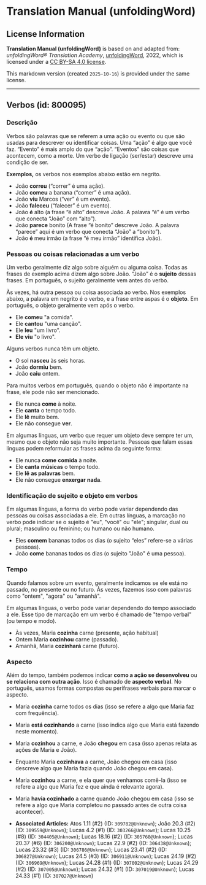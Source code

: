 # Translation Manual (unfoldingWord)

## License Information

**Translation Manual (unfoldingWord)** is based on and adapted from: _unfoldingWord® Translation Academy_, [unfoldingWord](https://unfoldingword.org/utw), 2022, which is licensed under a [CC BY-SA 4.0 license](https://creativecommons.org/licenses/by-sa/4.0/legalcode.en).

This markdown version (created `2025-10-16`) is provided under the same license.



--------------------------------

## Verbos (id: 800095)

### Descrição

Verbos são palavras que se referem a uma ação ou evento ou que são usadas para descrever ou identificar coisas. Uma “ação” é algo que você faz. “Evento” é mais amplo do que “ação”. “Eventos” são coisas que acontecem, como a morte. Um verbo de ligação (ser/estar) descreve uma condição de ser.

**Exemplos,** os verbos nos exemplos abaixo estão em negrito.

* João **correu** (“correr” é uma ação).
* João **comeu** a banana (“comer” é uma ação).
* João **viu** Marcos (“ver” é um evento).
* João **faleceu** (“falecer” é um evento).
* João **é** alto (a frase “é alto” descreve João. A palavra “é” é um verbo que conecta “João” com “alto”).
* João **parece** bonito (A frase “é bonito” descreve João. A palavra “parece” aqui é um verbo que conecta “João” a “bonito”).
* João **é** meu irmão (a frase “é meu irmão” identifica João).

### Pessoas ou coisas relacionadas a um verbo

Um verbo geralmente diz algo sobre alguém ou alguma coisa. Todas as frases de exemplo acima dizem algo sobre João. “João” é o **sujeito** dessas frases. Em português, o sujeito geralmente vem antes do verbo.

Às vezes, há outra pessoa ou coisa associada ao verbo. Nos exemplos abaixo, a palavra em negrito é o verbo, e a frase entre aspas é o **objeto**. Em português, o objeto geralmente vem após o verbo.

* Ele **comeu** "a comida".
* Ele **cantou** "uma canção".
* Ele **leu** "um livro".
* **Ele viu** "o livro".

Alguns verbos nunca têm um objeto.

* O sol **nasceu** às seis horas.
* João **dormiu** bem.
* João **caiu** ontem.

Para muitos verbos em português, quando o objeto não é importante na frase, ele pode não ser mencionado.

* Ele nunca **come** à noite.
* Ele **canta** o tempo todo.
* Ele **lê** muito bem.
* Ele não consegue **ver**.

Em algumas línguas, um verbo que requer um objeto deve sempre ter um, mesmo que o objeto não seja muito importante. Pessoas que falam essas línguas podem reformular as frases acima da seguinte forma:

* Ele nunca **come** **comida** à noite.
* Ele **canta** **músicas** o tempo todo.
* Ele **lê** **as palavras** bem.
* Ele não consegue **enxergar** **nada**.

### Identificação de sujeito e objeto em verbos

Em algumas línguas, a forma do verbo pode variar dependendo das pessoas ou coisas associadas a ele. Em outras línguas, a marcação no verbo pode indicar se o sujeito é "eu", "você" ou "ele"; singular, dual ou plural; masculino ou feminino; ou humano ou não humano.

* Eles **comem** bananas todos os dias (o sujeito “eles” refere\-se a várias pessoas).
* João **come** bananas todos os dias (o sujeito "João" é uma pessoa).

### Tempo

Quando falamos sobre um evento, geralmente indicamos se ele está no passado, no presente ou no futuro. Às vezes, fazemos isso com palavras como "ontem", "agora" ou "amanhã".

Em algumas línguas, o verbo pode variar dependendo do tempo associado a ele. Esse tipo de marcação em um verbo é chamado de "tempo verbal" (ou tempo e modo). 

* Às vezes, Maria **cozinha** carne (presente, ação habitual)
* Ontem Maria **cozinhou** carne (passado).
* Amanhã, Maria **cozinhará** carne (futuro).

### Aspecto

Além do tempo, também podemos indicar **como a ação se desenvolveu** ou **se relaciona com outra ação**. Isso é chamado de **aspecto verbal**. No português, usamos formas compostas ou perífrases verbais para marcar o aspecto.

* Maria **cozinha** carne todos os dias (isso se refere a algo que Maria faz com frequência).
* Maria **está cozinhando** a carne (isso indica algo que Maria está fazendo neste momento).
* Maria **cozinhou** a carne, e João **chegou** em casa (isso apenas relata as ações de Maria e João).
* Enquanto Maria **cozinhava** a carne, João chegou em casa (isso descreve algo que Maria fazia quando João chegou em casa).
* Maria **cozinhou** a carne, e ela quer que venhamos comê\-la (isso se refere a algo que Maria fez e que ainda é relevante agora).
* Maria **havia cozinhado** a carne quando João chegou em casa (isso se refere a algo que Maria completou no passado antes de outra coisa acontecer).

* **Associated Articles:** Atos 1.11 (#2) (ID: `309782@Unknown`); João 20.3 (#2) (ID: `309559@Unknown`); Lucas 4.2 (#1) (ID: `303266@Unknown`); Lucas 10.25 (#8) (ID: `304405@Unknown`); Lucas 18.16 (#2) (ID: `305768@Unknown`); Lucas 20.37 (#6) (ID: `306200@Unknown`); Lucas 22.9 (#2) (ID: `306438@Unknown`); Lucas 23.32 (#3) (ID: `306786@Unknown`); Lucas 23.41 (#2) (ID: `306827@Unknown`); Lucas 24.5 (#3) (ID: `306911@Unknown`); Lucas 24.19 (#2) (ID: `306969@Unknown`); Lucas 24.28 (#1) (ID: `307002@Unknown`); Lucas 24.29 (#2) (ID: `307005@Unknown`); Lucas 24.32 (#1) (ID: `307019@Unknown`); Lucas 24.33 (#1) (ID: `307027@Unknown`)

